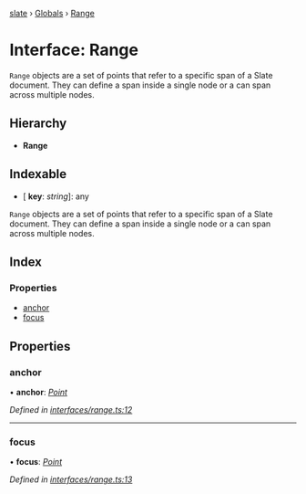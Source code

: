[slate](../README.md) › [Globals](../globals.md) › [Range](range.md)

# Interface: Range

`Range` objects are a set of points that refer to a specific span of a Slate
document. They can define a span inside a single node or a can span across
multiple nodes.

## Hierarchy

* **Range**

## Indexable

* \[ **key**: *string*\]: any

`Range` objects are a set of points that refer to a specific span of a Slate
document. They can define a span inside a single node or a can span across
multiple nodes.

## Index

### Properties

* [anchor](range.md#anchor)
* [focus](range.md#focus)

## Properties

###  anchor

• **anchor**: *[Point](point.md)*

*Defined in [interfaces/range.ts:12](https://github.com/DamareYoh/slate/blob/26e8a411/packages/slate/src/interfaces/range.ts#L12)*

___

###  focus

• **focus**: *[Point](point.md)*

*Defined in [interfaces/range.ts:13](https://github.com/DamareYoh/slate/blob/26e8a411/packages/slate/src/interfaces/range.ts#L13)*
